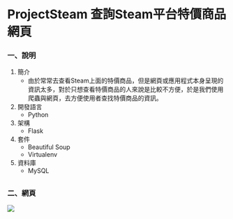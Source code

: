 # ProjectSteam 查詢Steam平台特價商品網頁
### 一、說明
1. 簡介
	*  由於常常去查看Steam上面的特價商品，但是網頁或應用程式本身呈現的資訊太多，對於只想查看特價商品的人來說是比較不方便，於是我們使用爬蟲與網頁，去方便使用者查找特價商品的資訊。
2. 開發語言
	* Python
3. 架構
	* Flask
4. 套件
	* Beautiful Soup
	* Virtualenv
5. 資料庫
	* MySQL

##

### 二、網頁
![](https://i.imgur.com/5eP3Xbe.jpg)

